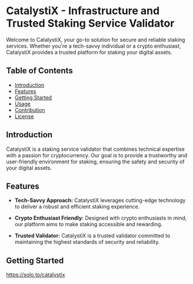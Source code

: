 # CatalystiX - Infrastructure and Trusted Staking Service Validator

Welcome to CatalystiX, your go-to solution for secure and reliable staking services. Whether you're a tech-savvy individual or a crypto enthusiast, CatalystiX provides a trusted platform for staking your digital assets.

## Table of Contents
- [Introduction](#introduction)
- [Features](#features)
- [Getting Started](#getting-started)
- [Usage](#usage)
- [Contribution](#contribution)
- [License](#license)

## Introduction

CatalystiX is a staking service validator that combines technical expertise with a passion for cryptocurrency. Our goal is to provide a trustworthy and user-friendly environment for staking, ensuring the safety and security of your digital assets.

## Features

- **Tech-Savvy Approach:** CatalystiX leverages cutting-edge technology to deliver a robust and efficient staking experience.

- **Crypto Enthusiast Friendly:** Designed with crypto enthusiasts in mind, our platform aims to make staking accessible and rewarding.

- **Trusted Validator:** CatalystiX is a trusted validator committed to maintaining the highest standards of security and reliability.

## Getting Started

https://solo.to/catalystix
